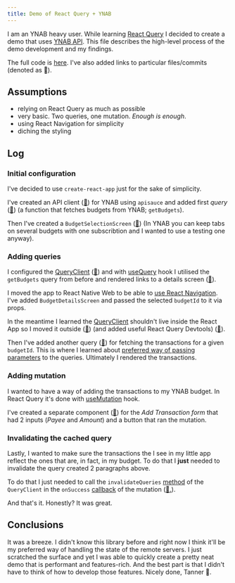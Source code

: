 ```yaml
---
title: Demo of React Query + YNAB
---
```


I am an YNAB heavy user. While learning [React Query](development/web/react/) I decided to create a demo that uses [YNAB API](https://api.youneedabudget.com/v1). This file describes the high-level process of the demo development and my findings.

The full code is [here](https://github.com/kkoscielniak/react-query-ynab). I've also added links to particular files/commits (denoted as 📄).

## Assumptions

- relying on React Query as much as possible
- very basic. Two queries, one mutation. _Enough is enough_.
- using React Navigation for simplicity
- diching the styling

## Log

### Initial configuration

I've decided to use `create-react-app` just for the sake of simplicity.

I've created an API client ([📄](https://github.com/kkoscielniak/react-query-ynab/blob/main/src/queries/apiClient.js)) for YNAB using `apisauce` and added first _query_ ([📄](https://github.com/kkoscielniak/react-query-ynab/blob/main/src/queries/budgets.js)) (a function that fetches budgets from YNAB; `getBudgets`).

Then I've created a `BudgetSelectionScreen` ([📄](https://github.com/kkoscielniak/react-query-ynab/blob/main/src/screens/BudgetSelectionScreen.js)) (In YNAB you can keep tabs on several budgets with one subscribtion and I wanted to use a testing one anyway).

### Adding queries

I configured the [QueryClient](knowledge/react/react-query/QueryClient.md) ([📄](https://github.com/kkoscielniak/react-query-ynab/blob/main/src/App.js)) and with [useQuery](knowledge/react/react-query/useQuery.md) hook I utilised the `getBudgets` query from before and rendered links to a details screen ([📄](https://github.com/kkoscielniak/react-query-ynab/blob/main/src/App.js)).

I moved the app to React Native Web to be able to [use React Navigation](https://reactnavigation.org/docs/web-support/). I've added `BudgetDetailsScreen` and passed the selected `budgetId` to it via props.

In the meantime I learned the [QueryClient](knowledge/react/react-query/QueryClient.md) shouldn't live inside the React App so I moved it outside ([📄](https://github.com/kkoscielniak/react-query-ynab/commit/451565cc19bf76038d67c7ff0d320b618097e804)) (and added useful React Query Devtools) ([📄](https://react-query.tanstack.com/devtools)).

Then I've added another query ([📄](https://github.com/kkoscielniak/react-query-ynab/blob/22b20426777db5f58d3f0a723deaafc881494524/src/queries/transactions.js)) for fetching the transactions for a given `budgetId`. This is where I learned about [preferred way of passing parameters](knowledge/react/react-query/useQuery.md#Example%20with%20passing%20the%20parameters) to the queries. Ultimately I rendered the transactions.

### Adding mutation

I wanted to have a way of adding the transactions to my YNAB budget. In React Query it's done with [useMutation](knowledge/react/react-query/useMutation.md) hook.

I've created a separate component ([📄](https://github.com/kkoscielniak/react-query-ynab/blob/main/src/components/AddTransaction.js)) for the _Add Transaction form_ that had 2 inputs (_Payee_ and _Amount_) and a button that ran the mutation.

### Invalidating the cached query

Lastly, I wanted to make sure the transactions the I see in my little app reflect the ones that are, in fact, in my budget. To do that I **just** needed to invalidate the query created 2 paragraphs above.

To do that I just needed to call the `invalidateQueries` [method](knowledge/react/react-query/QueryClient.md#Useful%20methods%7Cmethod) of the `QueryClient` in the `onSuccess` [callback](knowledge/react/react-query/useMutation.md#Methods%20inside%20of%20useMutation%20options%7Ccallback) of the mutation ([📄.](https://github.com/kkoscielniak/react-query-ynab/commit/1dc7c9ebb37d2736f48c9c4bb07963aa712d5d76)).

And that's it. Honestly? It was great.

## Conclusions

It was a breeze. I didn't know this library before and right now I think it'll be my preferred way of handling the state of the remote servers. I just scratched the surface and yet I was able to quickly create a pretty neat demo that is performant and features-rich. And the best part is that I didn't have to think of how to develop those features. Nicely done, Tanner 🙌.
